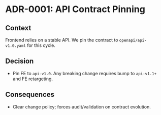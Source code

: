 # ADR-0001: API Contract Pinning

## Context
Frontend relies on a stable API. We pin the contract to `openapi/api-v1.0.yaml` for this cycle.

## Decision
- Pin FE to `api-v1.0`. Any breaking change requires bump to `api-v1.1+` and FE retargeting.

## Consequences
- Clear change policy; forces audit/validation on contract evolution.